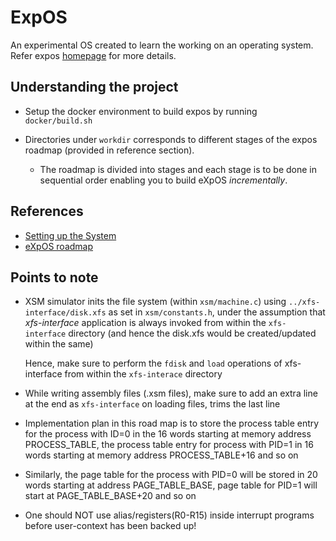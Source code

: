 # ExpOS

An experimental OS created to learn the working on an operating system. Refer expos [homepage](https://exposnitc.github.io/) 
for more details.

## Understanding the project

- Setup the docker environment to build expos by running `docker/build.sh`

- Directories under `workdir` corresponds to different stages of the expos roadmap (provided in reference section).

  - The roadmap is divided into stages and each stage is to be done in sequential order enabling you to build eXpOS _incrementally_.

## References

- [Setting up the System](https://exposnitc.github.io/expos-docs/roadmap/stage-01/)
- [eXpOS roadmap](https://exposnitc.github.io/Roadmap.html)

## Points to note

- XSM simulator inits the file system (within `xsm/machine.c`) using `../xfs-interface/disk.xfs` as set in `xsm/constants.h`, under the assumption that
  _xfs-interface_ application is always invoked from within the `xfs-interface` directory (and hence the disk.xfs would be created/updated within the same)
  
  Hence, make sure to perform the `fdisk` and `load` operations of xfs-interface from within the `xfs-interace` directory
- While writing assembly files (.xsm files), make sure to add an extra line at the end as `xfs-interface` on loading files, trims the last line
- Implementation plan in this road map is to store the process table entry for the process with ID=0 in the 16 words starting at memory address PROCESS_TABLE, the process table entry for process with PID=1 in 16 words starting at memory address PROCESS_TABLE+16 and so on
- Similarly, the page table for the process with PID=0 will be stored in 20 words starting at address PAGE_TABLE_BASE, page table for PID=1 will start at PAGE_TABLE_BASE+20 and so on
- One should NOT use alias/registers(R0-R15) inside interrupt programs before user-context has been backed up!
